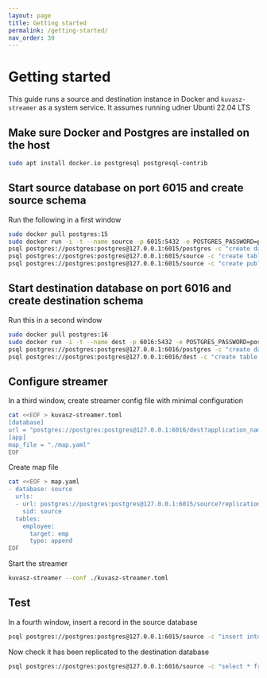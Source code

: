 ```yaml
---
layout: page
title: Getting started
permalink: /getting-started/
nav_order: 30
---
```

# Getting started

This guide runs a source and destination instance in Docker and `kuvasz-streamer` as a system service. It assumes running udner Ubunti 22.04 LTS

## Make sure Docker and Postgres are installed on the host

```bash
sudo apt install docker.io postgresql postgresql-contrib
```

## Start source database on port 6015 and create source schema

Run the following in a first window

```bash
sudo docker pull postgres:15
sudo docker run -i -t --name source -p 6015:5432 -e POSTGRES_PASSWORD=postgres postgres:15 -c wal_level=logical -c log_connections=on -c log_min_duration_statement=0
psql postgres://postgres:postgres@127.0.0.1:6015/postgres -c "create database source"
psql postgres://postgres:postgres@127.0.0.1:6015/source -c "create table employee(id serial, name text, dob date, salary numeric)"
psql postgres://postgres:postgres@127.0.0.1:6015/source -c "create publication kuvasz_source on all tables"
```

## Start destination database on port 6016 and create destination schema

Run this in a second window

```bash
sudo docker pull postgres:16
sudo docker run -i -t --name dest -p 6016:5432 -e POSTGRES_PASSWORD=postgres postgres:16 -c log_connections=on -c log_min_duration_statement=0
psql postgres://postgres:postgres@127.0.0.1:6016/postgres -c "create database dest"
psql postgres://postgres:postgres@127.0.0.1:6016/dest -c "create table emp(sid text, id int, name text, dob date)"
```

## Configure streamer

In a third window, create streamer config file with minimal configuration

```bash
cat <<EOF > kuvasz-streamer.toml
[database]
url = "postgres://postgres:postgres@127.0.0.1:6016/dest?application_name=kuvasz-streamer"
[app]
map_file = "./map.yaml"
EOF
```

Create map file

```bash
cat <<EOF > map.yaml
- database: source
  urls:
  - url: postgres://postgres:postgres@127.0.0.1:6015/source?replication=database&application_name=repl_source
    sid: source
  tables:
    employee:
      target: emp
      type: append
EOF
```

Start the streamer

```bash
kuvasz-streamer --conf ./kuvasz-streamer.toml
```

## Test

In a fourth window, insert a record in the source database

```bash
psql postgres://postgres:postgres@127.0.0.1:6015/source -c "insert into employee(name, dob, salary) values('tata', '1970-01-02', 2000)"
```

Now check it has been replicated to the destination database

```bash
psql postgres://postgres:postgres@127.0.0.1:6016/source -c "select * from emp"
```
